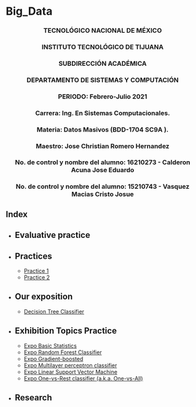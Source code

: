 # Big_Data

### <p align="center" > TECNOLÓGICO NACIONAL DE MÉXICO</p>
### <p align="center" > INSTITUTO TECNOLÓGICO DE TIJUANA</p>
### <p align="center" > SUBDIRECCIÓN ACADÉMICA </p>
### <p align="center" > DEPARTAMENTO DE SISTEMAS Y COMPUTACIÓN </p>
### <p align="center" > PERIODO: Febrero-Julio  2021</p>

###  <p align="center">  Carrera: Ing. En Sistemas Computacionales. 
### <p align="center"> Materia: 	Datos Masivos (BDD-1704 SC9A	).</p>

### <p align="center">  Maestro: Jose Christian Romero Hernandez	</p>
### <p align="center">  No. de control y nombre del alumno: 16210273 - Calderon Acuna Jose Eduardo </p>
### <p align="center">  No. de control y nombre del alumno: 15210743 - Vasquez Macias Cristo Josue</p>

## Index

* ## Evaluative practice

* ## Practices
   * [Practice 1](https://github.com/EduardoCalderon22/Big_Data/tree/Unit_2/Unit_2/Practices/Practice_1)
   * [Practice 2](https://github.com/EduardoCalderon22/Big_Data/tree/Unit_2/Unit_2/Practices/Practice_2)

* ## Our exposition
   * [Decision Tree Classifier](https://github.com/EduardoCalderon22/Big_Data/tree/Unit_2/Unit_2/Expo)
  
* ## Exhibition Topics Practice
   * [Expo Basic Statistics](https://github.com/EduardoCalderon22/Big_Data/tree/Unit_2/Unit_2/Practices/Basic_Statistics)
   * [Expo Random Forest Classifier](https://github.com/EduardoCalderon22/Big_Data/tree/Unit_2/Unit_2/Practices/Random_Forest_%20Classifier)
   * [Expo Gradient-boosted](https://github.com/EduardoCalderon22/Big_Data/tree/Unit_2/Unit_2/Practices/Gradient-boosted)
   * [Expo Multilayer perceptron classifier](https://github.com/EduardoCalderon22/Big_Data/tree/Unit_2/Unit_2/Practices/Multilayer_Perceptron_Classifier)
   * [Expo Linear Support Vector Machine](https://github.com/EduardoCalderon22/Big_Data/tree/Unit_2/Unit_2/Practices/Linear_Supoport_Vector_Machine)
   * [Expo One-vs-Rest classifier (a.k.a. One-vs-All)](https://github.com/EduardoCalderon22/Big_Data/tree/Unit_2/Unit_2/Practices/Sample_Multiclass_Classification_Data)

* ## Research

